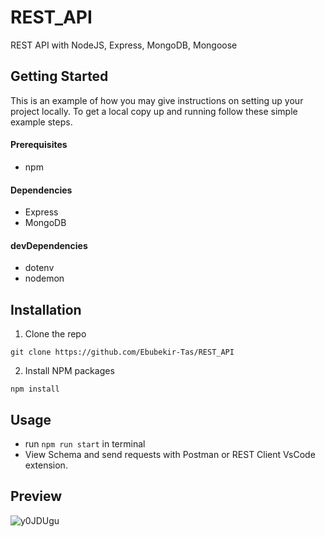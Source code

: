 # REST_API
REST API with NodeJS, Express, MongoDB, Mongoose

## Getting Started

This is an example of how you may give instructions on setting up your project locally. To get a local copy up and running follow these simple example steps.

#### Prerequisites

 * npm
 
#### Dependencies
 
 * Express
 * MongoDB
 
#### devDependencies

  * dotenv
  * nodemon
  
 ## Installation
 
 1. Clone the repo

 `git clone https://github.com/Ebubekir-Tas/REST_API`
 
 2. Install NPM packages
 
 `npm install`
 
 ## Usage
 
 * run `npm run start` in terminal
 * View Schema and send requests with Postman or REST Client VsCode extension.

## Preview

![y0JDUgu](https://user-images.githubusercontent.com/65694925/113458915-f60e7780-93e1-11eb-8f12-1f256fcc2017.png)
